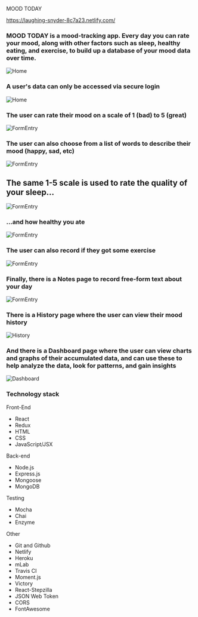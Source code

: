 MOOD TODAY

https://laughing-snyder-8c7a23.netlify.com/





### MOOD TODAY is a mood-tracking app. Every day you can rate your mood, along with other factors such as sleep, healthy eating, and exercise, to build up a database of your mood data over time.

![Home](screenshots/1home.png)











### A user's data can only be accessed via secure login

![Home](screenshots/3home.png)










### The user can rate their mood on a scale of 1 (bad) to 5 (great)

![FormEntry](screenshots/4mood.png)










### The user can also choose from a list of words to describe their mood (happy, sad, etc)

![FormEntry](screenshots/5moodtypes.png)










## The same 1-5 scale is used to rate the quality of your sleep...

![FormEntry](screenshots/6sleep.png)










### ...and how healthy you ate

![FormEntry](screenshots/7eating.png)










### The user can also record if they got some exercise

![FormEntry](screenshots/8exercise.png)










### Finally, there is a Notes page to record free-form text about your day

![FormEntry](screenshots/9notes.png)










### There is a History page where the user can view their mood history

![History](screenshots/10history.png)










### And there is a Dashboard page where the user can view charts and graphs of their accumulated data, and can use these to help analyze the data, look for patterns, and gain insights

![Dashboard](screenshots/11dashboard.png)











### Technology stack

Front-End
+ React
+ Redux
+ HTML
+ CSS
+ JavaScript/JSX

Back-end
+ Node.js
+ Express.js
+ Mongoose
+ MongoDB

Testing
+ Mocha
+ Chai
+ Enzyme

Other
+ Git and Github
+ Netlify
+ Heroku
+ mLab
+ Travis CI
+ Moment.js
+ Victory
+ React-Stepzilla
+ JSON Web Token
+ CORS
+ FontAwesome
